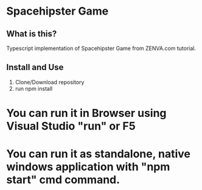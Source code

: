 ﻿Spacehipster Game
========

## What is this?
Typescript implementation of Spacehipster Game from ZENVA.com tutorial.

## Install and Use

1. Clone/Download repository
2. run npm install

# You can run it in Browser using Visual Studio "run" or F5

# You can run it as standalone, native windows application with "npm start" cmd command.
